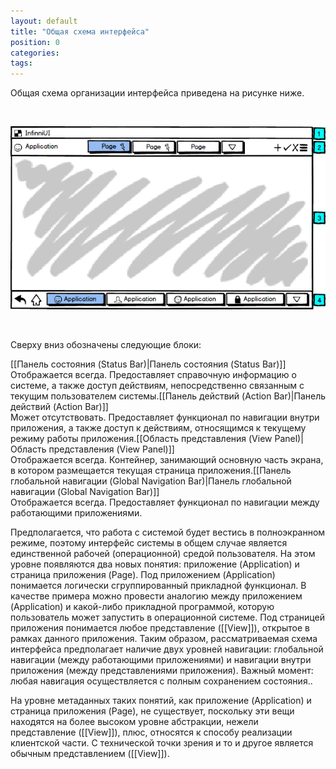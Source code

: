 ```yaml
---
layout: default
title: "Общая схема интерфейса"
position: 0
categories: 
tags: 
---
```


Общая схема организации интерфейса приведена на рисунке ниже.

    

![](GuidelineScheme.png)

    

Сверху вниз обозначены следующие блоки:

[[Панель состояния (Status Bar)|Панель состояния (Status Bar)]]  
Отображается всегда. Предоставляет справочную информацию о системе, а также доступ действиям, непосредственно связанным с текущим пользователем системы.[[Панель действий (Action Bar)|Панель действий (Action Bar)]]  
Может отсутствовать. Предоставляет функционал по навигации внутри приложения, а также доступ к действиям, относящимся к текущему режиму работы приложения.[[Область представления (View Panel)|Область представления (View Panel)]]  
Отображается всегда. Контейнер, занимающий основную часть экрана, в котором размещается текущая страница приложения.[[Панель глобальной навигации (Global Navigation Bar)|Панель глобальной навигации (Global Navigation Bar)]]  
Отображается всегда. Предоставляет функционал по навигации между работающими приложениями.   

Предполагается, что работа с системой будет вестись в полноэкранном режиме, поэтому интерфейс системы в общем случае является единственной рабочей (операционной) средой пользователя. На этом уровне появляются два новых понятия: приложение (Application) и страница приложения (Page). Под приложением (Application) понимается логически сгруппированный прикладной функционал. В качестве примера можно провести аналогию между приложением (Application) и какой-либо прикладной программой, которую пользователь может запустить в операционной системе. Под страницей приложения понимается любое представление ([[View]]), открытое в рамках данного приложения. Таким образом, рассматриваемая схема интерфейса предполагает наличие двух уровней навигации: глобальной навигации (между работающими приложениями) и навигации внутри приложения (между представлениями приложения). Важный момент: любая навигация осуществляется с полным сохранением состояния..

На уровне метаданных таких понятий, как приложение (Application) и страница приложения (Page), не существует, поскольку эти вещи находятся на более высоком уровне абстракции, нежели представление ([[View]]), плюс, относятся к способу реализации клиентской части. С технической точки зрения и то и другое является обычным представлением ([[View]]).

 

 


